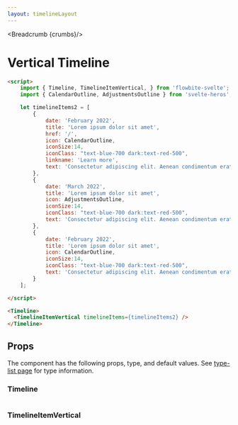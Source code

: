 ```yaml
---
layout: timelineLayout
---
```


<script lang="ts">
	import { Timeline, TimelineItemVertical, Table, TableDefaultRow, Breadcrumb } from '$lib/index';
	import { CalendarOutline, AdjustmentsOutline } from 'svelte-heros';
	import componentProps1 from '../props/Timeline.json'
  import componentProps2 from '../props/TimelineItemVertical.json'
  export let items1 = componentProps1.props
  export let items2 = componentProps2.props
	let propHeader = ['Name', 'Type', 'Default']
	// console.log(items)
	let divClass='w-full relative overflow-x-auto shadow-md sm:rounded-lg'

	let timelineItems2 = [
		{
			date: 'February 2022',
			title: 'Lorem ipsum dolor sit amet',
			href: '/',
			icon: CalendarOutline,
			iconSize:14,
			iconClass: "text-blue-700 dark:text-red-500",
			linkname: 'Learn more',
			text: 'Consectetur adipiscing elit. Aenean condimentum erat vitae elit convallis molestie. Maecenas felis nisl, semper vitae venenatis non'
		},
		{
			date: 'March 2022',
			title: 'Lorem ipsum dolor sit amet',
			icon: AdjustmentsOutline,
			iconSize:14,
			iconClass: "text-blue-700 dark:text-red-500",
			text: 'Consectetur adipiscing elit. Aenean condimentum erat vitae elit convallis molestie. Maecenas felis nisl, semper vitae venenatis non'
		},
		{
			date: 'February 2022',
			title: 'Lorem ipsum dolor sit amet',
			icon: CalendarOutline,
			iconSize:14,
			iconClass: "text-blue-700 dark:text-red-500",
			text: 'Consectetur adipiscing elit. Aenean condimentum erat vitae elit convallis molestie. Maecenas felis nisl, semper vitae venenatis non'
		}
	];

  let crumbs = [
    {
      label:'Home',
      href:'/'
    },
    {
      label:'Timelines',
      href:'/timelines/'
    },
    {
      label:'Timeline vertical',
      href:'/timelines/vertical'
    },
  ]
</script>

<Breadcrumb {crumbs}/>


<h1 class="text-3xl w-full dark:text-white py-8">Vertical Timeline</h1>

<div
  class="container rounded-xl my-4 mx-auto bg-gradient-to-r bg-white dark:bg-gray-900 border border-gray-200 dark:border-gray-700 p-2 sm:p-6"
>
  <Timeline>
    <TimelineItemVertical timelineItems={timelineItems2} />
  </Timeline>
</div>

```html
<script>
	import { Timeline, TimelineItemVertical, } from 'flowbite-svelte';
	import { CalendarOutline, AdjustmentsOutline } from 'svelte-heros';

	let timelineItems2 = [
		{
			date: 'February 2022',
			title: 'Lorem ipsum dolor sit amet',
			href: '/',
			icon: CalendarOutline,
			iconSize:14,
			iconClass: "text-blue-700 dark:text-red-500",
			linkname: 'Learn more',
			text: 'Consectetur adipiscing elit. Aenean condimentum erat vitae elit convallis molestie. Maecenas felis nisl, semper vitae venenatis non'
		},
		{
			date: 'March 2022',
			title: 'Lorem ipsum dolor sit amet',
			icon: AdjustmentsOutline,
			iconSize:14,
			iconClass: "text-blue-700 dark:text-red-500",
			text: 'Consectetur adipiscing elit. Aenean condimentum erat vitae elit convallis molestie. Maecenas felis nisl, semper vitae venenatis non'
		},
		{
			date: 'February 2022',
			title: 'Lorem ipsum dolor sit amet',
			icon: CalendarOutline,
			iconSize:14,
			iconClass: "text-blue-700 dark:text-red-500",
			text: 'Consectetur adipiscing elit. Aenean condimentum erat vitae elit convallis molestie. Maecenas felis nisl, semper vitae venenatis non'
		}
	];

</script>

<Timeline>
  <TimelineItemVertical timelineItems={timelineItems2} />
</Timeline>
```

<h2 class="text-2xl w-full dark:text-white py-4">Props</h2>

<p>The component has the following props, type, and default values. See <a href="/type-list" class="text-blue-600 hover:underline dark:text-blue-500">type-list page</a> for type information.</p>

<h3>Timeline</h3>

<Table header={propHeader} {divClass} >
  <TableDefaultRow items={items1} rowState='hover' />
</Table>

<h3>TimelineItemVertical</h3>

<Table header={propHeader} {divClass} >
  <TableDefaultRow items={items2} rowState='hover' />
</Table>